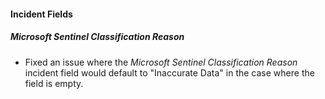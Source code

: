 
#### Incident Fields

##### Microsoft Sentinel Classification Reason

-  Fixed an issue where the *Microsoft Sentinel Classification Reason* incident field would default to "Inaccurate Data" in the case where the field is empty.
